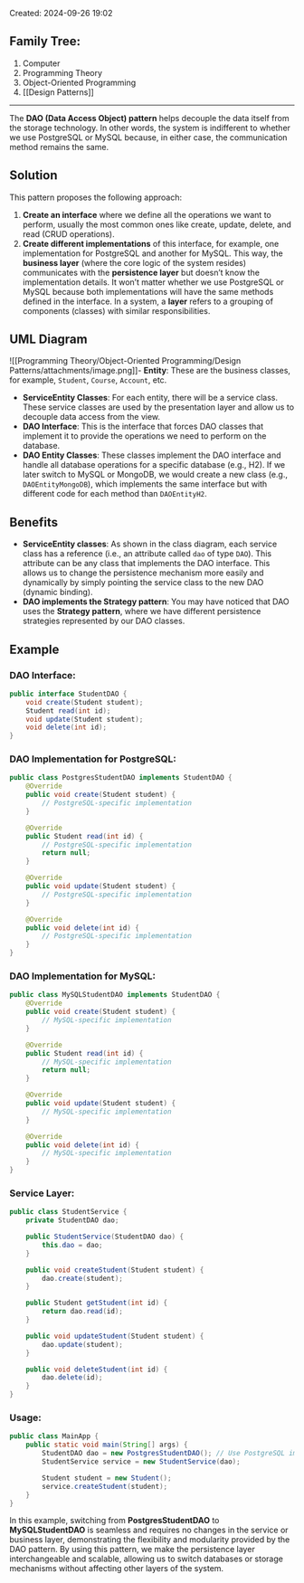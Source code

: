 Created: 2024-09-26 19:02
## Family Tree:
1. Computer
2. Programming Theory
3. Object-Oriented Programming
4. [[Design Patterns]]
-- -
The **DAO (Data Access Object) pattern** helps decouple the data itself from the storage technology. In other words, the system is indifferent to whether we use PostgreSQL or MySQL because, in either case, the communication method remains the same.
## Solution
This pattern proposes the following approach:
1. **Create an interface** where we define all the operations we want to perform, usually the most common ones like create, update, delete, and read (CRUD operations).
2. **Create different implementations** of this interface, for example, one implementation for PostgreSQL and another for MySQL.
This way, the **business layer** (where the core logic of the system resides) communicates with the **persistence layer** but doesn’t know the implementation details. It won’t matter whether we use PostgreSQL or MySQL because both implementations will have the same methods defined in the interface.
In a system, a **layer** refers to a grouping of components (classes) with similar responsibilities.
## UML Diagram
![[Programming Theory/Object-Oriented Programming/Design Patterns/attachments/image.png]]- **Entity**: These are the business classes, for example, `Student`, `Course`, `Account`, etc.
- **ServiceEntity Classes**: For each entity, there will be a service class. These service classes are used by the presentation layer and allow us to decouple data access from the view.
- **DAO Interface**: This is the interface that forces DAO classes that implement it to provide the operations we need to perform on the database.
- **DAO Entity Classes**: These classes implement the DAO interface and handle all database operations for a specific database (e.g., H2). If we later switch to MySQL or MongoDB, we would create a new class (e.g., `DAOEntityMongoDB`), which implements the same interface but with different code for each method than `DAOEntityH2`.
## Benefits
- **ServiceEntity classes**: As shown in the class diagram, each service class has a reference (i.e., an attribute called `dao` of type `DAO`). This attribute can be any class that implements the DAO interface. This allows us to change the persistence mechanism more easily and dynamically by simply pointing the service class to the new DAO (dynamic binding).
- **DAO implements the Strategy pattern**: You may have noticed that DAO uses the **Strategy pattern**, where we have different persistence strategies represented by our DAO classes.
## Example
### DAO Interface:
```java
public interface StudentDAO {
    void create(Student student);
    Student read(int id);
    void update(Student student);
    void delete(int id);
}
```
### DAO Implementation for PostgreSQL:
```java
public class PostgresStudentDAO implements StudentDAO {
    @Override
    public void create(Student student) {
        // PostgreSQL-specific implementation
    }

    @Override
    public Student read(int id) {
        // PostgreSQL-specific implementation
        return null;
    }

    @Override
    public void update(Student student) {
        // PostgreSQL-specific implementation
    }

    @Override
    public void delete(int id) {
        // PostgreSQL-specific implementation
    }
}
```
### DAO Implementation for MySQL:
```java
public class MySQLStudentDAO implements StudentDAO {
    @Override
    public void create(Student student) {
        // MySQL-specific implementation
    }

    @Override
    public Student read(int id) {
        // MySQL-specific implementation
        return null;
    }

    @Override
    public void update(Student student) {
        // MySQL-specific implementation
    }

    @Override
    public void delete(int id) {
        // MySQL-specific implementation
    }
}
```
### Service Layer:
```java
public class StudentService {
    private StudentDAO dao;

    public StudentService(StudentDAO dao) {
        this.dao = dao;
    }

    public void createStudent(Student student) {
        dao.create(student);
    }

    public Student getStudent(int id) {
        return dao.read(id);
    }

    public void updateStudent(Student student) {
        dao.update(student);
    }

    public void deleteStudent(int id) {
        dao.delete(id);
    }
}
```
### Usage:
```java
public class MainApp {
    public static void main(String[] args) {
        StudentDAO dao = new PostgresStudentDAO(); // Use PostgreSQL implementation
        StudentService service = new StudentService(dao);

        Student student = new Student();
        service.createStudent(student);
    }
}
```
In this example, switching from **PostgresStudentDAO** to **MySQLStudentDAO** is seamless and requires no changes in the service or business layer, demonstrating the flexibility and modularity provided by the DAO pattern.
By using this pattern, we make the persistence layer interchangeable and scalable, allowing us to switch databases or storage mechanisms without affecting other layers of the system.